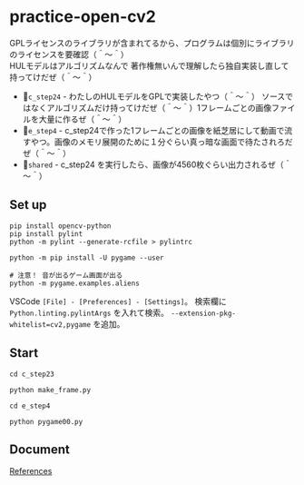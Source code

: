 # practice-open-cv2

GPLライセンスのライブラリが含まれてるから、プログラムは個別にライブラリのライセンスを要確認（＾～＾）  
HULモデルはアルゴリズムなんで 著作権無いんで理解したら独自実装し直して持ってけだぜ（＾～＾）  

* 📁`c_step24` - わたしのHULモデルをGPLで実装したやつ（＾～＾） ソースではなくアルゴリズムだけ持ってけだぜ（＾～＾）1フレームごとの画像ファイルを大量に作るぜ（＾～＾）
* 📁`e_step4` - c_step24で作った1フレームごとの画像を紙芝居にして動画で流すやつ。画像のメモリ展開のために１分ぐらい真っ暗な画面で待たされろだぜ（＾～＾）
* 📁`shared` - c_step24 を実行したら、画像が4560枚ぐらい出力されるぜ（＾～＾）

## Set up

```shell
pip install opencv-python
pip install pylint
python -m pylint --generate-rcfile > pylintrc

python -m pip install -U pygame --user

# 注意！ 音が出るゲーム画面が出る
python -m pygame.examples.aliens
```

VSCode `[File] - [Preferences] - [Settings]`。 検索欄に `Python.linting.pylintArgs` を入れて検索。 `--extension-pkg-whitelist=cv2,pygame` を追加。  

## Start

```shell
cd c_step23

python make_frame.py

cd e_step4

python pygame00.py
```

## Document

[References](./@doc/references.md)  
